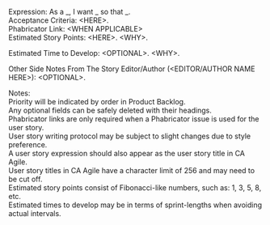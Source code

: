 Expression: As a _, I want _ so that _.  
Acceptance Criteria: \<HERE\>.  
Phabricator Link: \<WHEN APPLICABLE\>  
Estimated Story Points: \<HERE\>. \<WHY\>.  

Estimated Time to Develop: \<OPTIONAL\>. \<WHY\>.  

Other Side Notes From The Story Editor/Author (\<EDITOR/AUTHOR NAME HERE\>): \<OPTIONAL\>.  

Notes:  
Priority will be indicated by order in Product Backlog.  
Any optional fields can be safely deleted with their headings.  
Phabricator links are only required when a Phabricator issue is used for the user story.  
User story writing protocol may be subject to slight changes due to style preference.  
A user story expression should also appear as the user story title in CA Agile.  
User story titles in CA Agile have a character limit of 256 and may need to be cut off.  
Estimated story points consist of Fibonacci-like numbers, such as: 1, 3, 5, 8, etc.  
Estimated times to develop may be in terms of sprint-lengths when avoiding actual intervals.